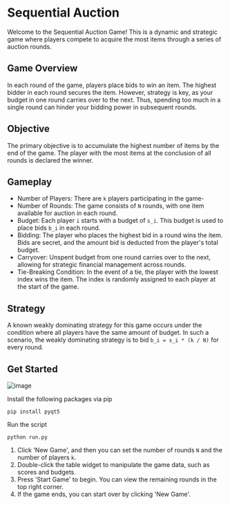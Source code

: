 # Sequential Auction
Welcome to the Sequential Auction Game! This is a dynamic and strategic game where players compete to acquire the most items through a series of auction rounds.
## Game Overview

In each round of the game, players place bids to win an item. The highest bidder in each round secures the item. However, strategy is key, as your budget in one round carries over to the next. Thus, spending too much in a single round can hinder your bidding power in subsequent rounds.
## Objective

The primary objective is to accumulate the highest number of items by the end of the game. The player with the most items at the conclusion of all rounds is declared the winner.
## Gameplay

- Number of Players: There are `k` players participating in the game-
- Number of Rounds: The game consists of `N` rounds, with one item available for auction in each round.
- Budget: Each player `i` starts with a budget of `s_i`. This budget is used to place bids `b_i` in each round.
- Bidding: The player who places the highest bid in a round wins the item. Bids are secret, and the amount bid is deducted from the player's total budget.
- Carryover: Unspent budget from one round carries over to the next, allowing for strategic financial management across rounds.
- Tie-Breaking Condition: In the event of a tie, the player with the lowest index wins the item. The index is randomly assigned to each player at the start of the game.

## Strategy

A known weakly dominating strategy for this game occurs under the condition where all players have the same amount of budget. In such a scenario, the weakly dominating strategy is to bid `b_i = s_i * (k / N)` for every round.

## Get Started
![image](https://github.com/SophomoreSo/SequentialAuction/assets/57844175/9e38b7e7-fe77-4a7b-be43-de7ba4b0688a)

Install the following packages via pip
```
pip install pyqt5
```
Run the script
```
python run.py
```
1. Click 'New Game', and then you can set the number of rounds `N` and the number of players `k`.
2. Double-click the table widget to manipulate the game data, such as scores and budgets.
3. Press 'Start Game' to begin. You can view the remaining rounds in the top right corner.
4. If the game ends, you can start over by clicking 'New Game'.
